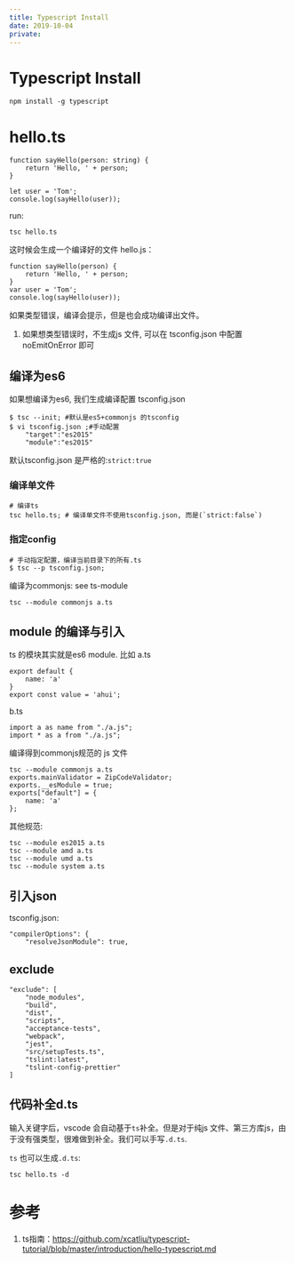 ```yaml
---
title: Typescript Install
date: 2019-10-04
private:
---
```

# Typescript Install
    npm install -g typescript

# hello.ts

    function sayHello(person: string) {
        return 'Hello, ' + person;
    }

    let user = 'Tom';
    console.log(sayHello(user));

run:

    tsc hello.ts

这时候会生成一个编译好的文件 hello.js：

    function sayHello(person) {
        return 'Hello, ' + person;
    }
    var user = 'Tom';
    console.log(sayHello(user));

如果类型错误，编译会提示，但是也会成功编译出文件。
1. 如果想类型错误时，不生成js 文件, 可以在 tsconfig.json 中配置 noEmitOnError 即可

## 编译为es6
如果想编译为es6, 我们生成编译配置 tsconfig.json

    $ tsc --init; #默认是es5+commonjs 的tsconfig
    $ vi tsconfig.json ;#手动配置
        "target":"es2015"
        "module":"es2015"

默认tsconfig.json 是严格的:`strict:true`
    
### 编译单文件

    # 编译ts
    tsc hello.ts; # 编译单文件不使用tsconfig.json, 而是(`strict:false`)

### 指定config

    # 手动指定配置，编译当前目录下的所有.ts
    $ tsc --p tsconfig.json;

编译为commonjs: see ts-module

    tsc --module commonjs a.ts

## module 的编译与引入
ts 的模块其实就是es6 module. 比如 a.ts

    export default {
        name: 'a'
    }
    export const value = 'ahui';

b.ts

    import a as name from "./a.js";
    import * as a from "./a.js";

编译得到commonjs规范的 js 文件

    tsc --module commonjs a.ts
    exports.mainValidator = ZipCodeValidator;
    exports.__esModule = true;
    exports["default"] = {
        name: 'a'
    };

其他规范:

    tsc --module es2015 a.ts
    tsc --module amd a.ts
    tsc --module umd a.ts
    tsc --module system a.ts

## 引入json
tsconfig.json:

    "compilerOptions": {
        "resolveJsonModule": true,


## exclude
    "exclude": [
        "node_modules",
        "build",
        "dist",
        "scripts",
        "acceptance-tests",
        "webpack",
        "jest",
        "src/setupTests.ts",
        "tslint:latest",
        "tslint-config-prettier"
    ]


## 代码补全d.ts
输入关键字后，vscode 会自动基于`ts`补全。但是对于纯js 文件、第三方库js，由于没有强类型，很难做到补全。我们可以手写`.d.ts`. 

`ts` 也可以生成`.d.ts`:

    tsc hello.ts -d

# 参考
1. ts指南：https://github.com/xcatliu/typescript-tutorial/blob/master/introduction/hello-typescript.md

